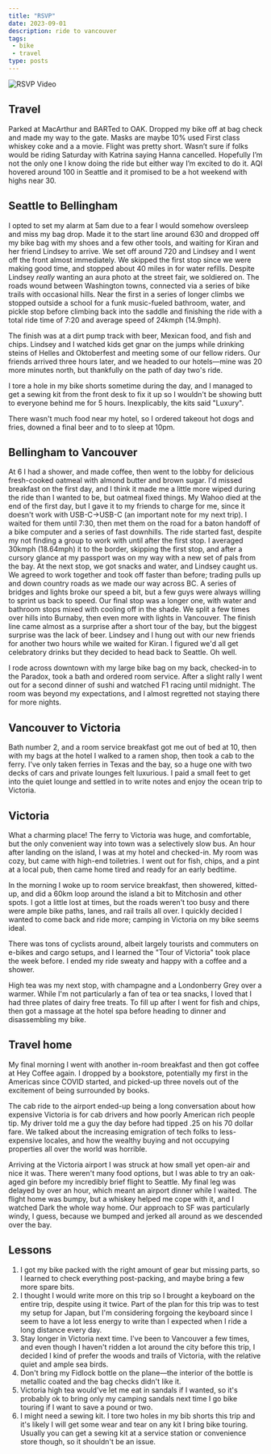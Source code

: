 ```yaml
---
title: "RSVP"
date: 2023-09-01
description: ride to vancouver
tags:
 - bike
 - travel
type: posts
---
```


![RSVP Video](https://studio.youtube.com/video/5B_WPTd8E5c/edit)

## Travel

Parked at MacArthur and BARTed to OAK.
Dropped my bike off at bag check and made my way to the gate.
Masks are maybe 10% used
First class whiskey coke and a a movie.
Flight was pretty short.
Wasn’t sure if folks would be riding Saturday with Katrina saying Hanna cancelled. Hopefully I’m not the only one I know doing the ride but either way I’m excited to do it.
AQI hovered around 100 in Seattle and it promised to be a hot weekend with highs near 30.

## Seattle to Bellingham

I opted to set my alarm at 5am due to a fear I would somehow oversleep and miss my bag drop. Made it to the start line around 630 and dropped off my bike bag with my shoes and a few other tools, and waiting for Kiran and her friend Lindsey to arrive. We set off around 720 and Lindsey and I went off the front almost immediately. We skipped the first stop since we were making good time, and stopped about 40 miles in for water refills. Despite Lindsey _really_ wanting an aura photo at the street fair, we soldiered on. The roads wound between Washington towns, connected via a series of bike trails with occasional hills. Near the first in a series of longer climbs we stopped outside a school for a funk music-fueled bathroom, water, and pickle stop before climbing back into the saddle and finishing the ride with a total ride time of 7:20 and average speed of 24kmph (14.9mph).


The finish was at a dirt pump track with beer, Mexican food, and fish and chips. Lindsey and I watched kids get gnar on the jumps while drinking steins of Helles and Oktoberfest and meeting some of our fellow riders. Our friends arrived three hours later, and we headed to our hotels—mine was 20 more minutes north, but thankfully on the path of day two's ride.

I tore a hole in my bike shorts sometime during the day, and I managed to get a sewing kit from the front desk to fix it up so I wouldn't be showing butt to everyone behind me for 5 hours. Inexplicably, the kits said "Luxury".

There wasn't much food near my hotel, so I ordered takeout hot dogs and fries, downed a final beer and to to sleep at 10pm.

## Bellingham to Vancouver

At 6 I had a shower, and made coffee, then went to the lobby for delicious fresh-cooked oatmeal with almond butter and brown sugar. I'd missed breakfast on the first day, and I think it made me a little more wiped during the ride than I wanted to be, but oatmeal fixed things. My Wahoo died at the end of the first day, but I gave it to my friends to charge for me, since it doesn't work with USB-C->USB-C (an important note for my next trip). I waited for them until 7:30, then met them on the road for a baton handoff of a bike computer and a series of fast downhills. The ride started fast, despite my not finding a group to work with until after the first stop. I averaged 30kmph (18.64mph) it to the border, skipping the first stop, and after a cursory glance at my passport was on my way with a new set of pals from the bay. At the next stop, we got snacks and water, and Lindsey caught us. We agreed to work together and took off faster than before; trading pulls up and down country roads as we made our way across BC. A series of bridges and lights broke our speed a bit, but a few guys were always willing to sprint us back to speed. Our final stop was a longer one, with water and bathroom stops mixed with cooling off in the shade. We split a few times over hills into Burnaby, then even more with lights in Vancouver. The finish line came almost as a surprise after a short tour of the bay, but the biggest surprise was the lack of beer. Lindsey and I hung out with our new friends for another two hours while we waited for Kiran. I figured we'd all get celebratory drinks but they decided to head back to Seattle. Oh well.

I rode across downtown with my large bike bag on my back, checked-in to the Paradox, took a bath and ordered room service. After a slight rally I went out for a second dinner of sushi and watched F1 racing until midnight. The room was beyond my expectations, and I almost regretted not staying there for more nights.

## Vancouver to Victoria

Bath number 2, and a room service breakfast got me out of bed at 10, then with my bags at the hotel I walked to a ramen shop, then took a cab to the ferry. I've only taken ferries in Texas and the bay, so a huge one with two decks of cars and private lounges felt luxurious. I paid a small feet to get into the quiet lounge and settled in to write notes and enjoy the ocean trip to Victoria.

## Victoria 

What a charming place! The ferry to Victoria was huge, and comfortable, but the only convenient way into town was a selectively slow bus. An hour after landing on the island, I was at my hotel and checked-in. My room was cozy, but came with high-end toiletries. I went out for fish, chips, and a pint at a local pub, then came home tired and ready for an early bedtime.

In the morning I woke up to room service breakfast, then showered, kitted-up, and did a 60km loop around the island a bit to Mitchosin and other spots. I got a little lost at times, but the roads weren't too busy and there were ample bike paths, lanes, and rail trails all over. I quickly decided I wanted to come back and ride more; camping in Victoria on my bike seems ideal.

There was tons of cyclists around, albeit largely tourists and commuters on e-bikes and cargo setups, and I learned the "Tour of Victoria" took place the week before. I ended my ride sweaty and happy with a coffee and a shower.

High tea was my next stop, with champagne and a Londonberry Grey over a warmer. While I'm not particularly a fan of tea or tea snacks, I loved that I had three plates of dairy free treats. To fill up after I went for fish and chips, then got a massage at the hotel spa before heading to dinner and disassembling my bike.

## Travel home

My final morning I went with another in-room breakfast and then got coffee at Hey Coffee again. I dropped by a bookstore, potentially my first in the Americas since COVID started, and picked-up three novels out of the excitement of being surrounded by books. 

The cab ride to the airport ended-up being a long conversation about how expensive Victoria is for cab drivers and how poorly American rich people tip. My driver told me a guy the day before had tipped .25 on his 70 dollar fare. We talked about the increasing emigration of tech folks to less-expensive locales, and how the wealthy buying and not occupying properties all over the world was horrible. 

Arriving at the Victoria airport I was struck at how small yet open-air and nice it was. There weren't many food options, but I was able to try an oak-aged gin before my incredibly brief flight to Seattle. My final leg was delayed by over an hour, which meant an airport dinner while I waited. The flight home was bumpy, but a whiskey helped me cope with it, and I watched Dark the whole way home. Our approach to SF was particularly windy, I guess, because we bumped and jerked all around as we descended over the bay.

## Lessons

1. I got my bike packed with the right amount of gear but missing parts, so I learned to check everything post-packing, and maybe bring a few more spare bits.
2. I thought I would write more on this trip so I brought a keyboard on the entire trip, despite using it twice. Part of the plan for this trip was to test my setup for Japan, but I'm considering forgoing the keyboard since I seem to have a lot less energy to write than I expected when I ride a long distance every day.
3. Stay longer in Victoria next time. I've been to Vancouver a few times, and even though I haven't ridden a lot around the city before this trip, I decided I kind of prefer the woods and trails of Victoria, with the relative quiet and ample sea birds.
4. Don't bring my Fidlock bottle on the plane—the interior of the bottle is metallic coated and the bag checks didn't like it.
5. Victoria high tea would've let me eat in sandals if I wanted, so it's probably ok to bring only my camping sandals next time I go bike touring if I want to save a pound or two.
6. I might need a sewing kit. I tore two holes in my bib shorts this trip and it's likely I will get some wear and tear on any kit I bring bike touring. Usually you can get a sewing kit at a service station or convenience store though, so it shouldn't be an issue. 